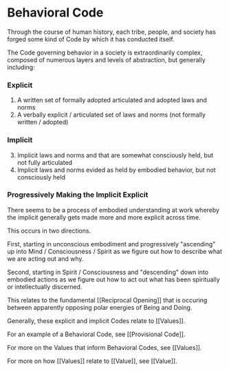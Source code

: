 # Behavioral Code
  
Through the course of human history, each tribe, people, and society has forged some kind of Code by which it has conducted itself. 

The Code governing behavior in a society is extraordinarily complex, composed of numerous layers and levels of abstraction, but generally including:  

### Explicit
1. A written set of formally adopted articulated and adopted laws and norms 
2. A verbally explicit / articulated set of laws and norms (not formally written / adopted)  

### Implicit 
3. Implicit laws and norms and that are somewhat consciously held, but not fully articulated 
4. Implicit laws and norms evided as held by embodied behavior, but not consciously held 

### Progressively Making the Implicit Explicit
There seems to be a process of embodied understanding at work whereby the implicit generally gets made more and more explicit across time. 

This occurs in two directions. 

First, starting in unconscious embodiment and progressively "ascending" up into Mind / Consciousness / Spirit as we figure out how to describe what we are acting out and why. 

Second, starting in Spirit / Consciousness and "descending" down into embodied actions as we figure out how to act out what has been spiritually or intellectually discerned. 

This relates to the fundamental [[Reciprocal Opening]] that is occuring between apparently opposing polar energies of Being and Doing. 

Generally, these explicit and implicit Codes relate to [[Values]]. 

For an example of a Behavioral Code, see [[Provisional Code]]. 

For more on the Values that inform Behavioral Codes, see [[Values]]. 

For more on how [[Values]] relate to [[Value]], see [[Value]]. 

